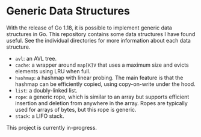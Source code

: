 # Generic Data Structures

With the release of Go 1.18, it is possible to implement generic data
structures in Go. This repository contains some data structures I have found
useful. See the individual directories for more information about each data
structure.

* `avl`: an AVL tree.
* `cache`: a wrapper around `map[K]V` that uses a maximum size and evicts
  elements using LRU when full.
* `hashmap`: a hashmap with linear probing. The main feature is that
  the hashmap can be efficiently copied, using copy-on-write under the hood.
* `list`: a doubly-linked list.
* `rope`: a generic rope, which is similar to an array but supports efficient
  insertion and deletion from anywhere in the array. Ropes are typically used
  for arrays of bytes, but this rope is generic.
* `stack`: a LIFO stack.

This project is currently in-progress.
